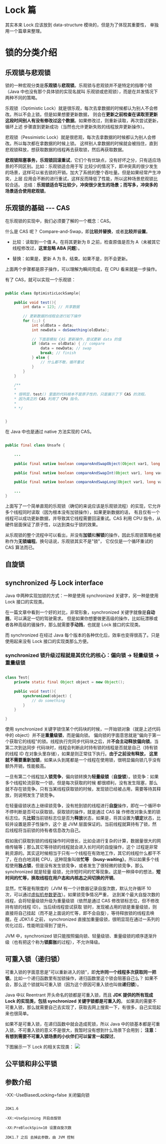 # Lock 篇
其实本来 Lock 应该放到 data-structure 模块的，但是为了体现其重要性，
单独用一个篇章来整理。

# 锁的分类介绍

## 乐观锁与悲观锁
锁的一种宏观分类是**乐观锁**与**悲观锁**。乐观锁与悲观锁并不是特定的指哪个锁（Java 中也没有那个具体锁的实现名就叫
乐观锁或悲观锁），而是在并发情况下两种不同的策略。

乐观锁（Optimistic Lock）就是很乐观，每次去拿数据的时候都认为别人不会修改。所以不会上锁。但是如果想要更新数据，
则会在**更新之前检查在读取至更新这段时间别人有没有修改过这个数据**。如果修改过，则重新读取，再次尝试更新，循环上述
步骤直到更新成功（当然也允许更新失败的线程放弃更新操作）。

悲观锁（Pessimistic Lock）就是很悲观，每次去拿数据的时候都认为别人会修改。所以每次都在拿数据的时候上锁。
这样别人拿数据的时候就会被挡住，直到悲观锁释放，想获取数据的线程再去获取锁，然后再获取数据。

**悲观锁阻塞事务，乐观锁回滚重试**，它们个有优缺点，没有好坏之分，只有适应场景的不同区别。比如：乐观锁适合用于写
比较少的情况下，即冲突真的很少发生的场景，这样可以省去锁的开销，加大了系统的整个吞吐量。但是如果经常产生冲突，上层
应用会不断的进行重试，这样反而降低了性能，所以这种场景悲观锁比较合适。
总结：**乐观锁适合写比较少，冲突很少发生的场景；而写多，冲突多的场景适合使用悲观锁**。

## 乐观锁的基础 --- CAS
在乐观锁的实现中，我们必须要了解的一个概念：CAS。

什么是 CAS 呢？ Compare-and-Swap，即**比较并替换**，或者**比较并设置**。

- 比较：读取到一个值 A，在将其更新为 B 之前，检查原值是否为 A（未被其它线程修改过，**这里忽略 ABA 问题**）。

- 替换：如果是，更新 A 为 B，结束。如果不是，则不会更新。

上面两个步骤都是原子操作，可以理解为瞬间完成，在 CPU 看来就是一步操作。

有了 CAS，就可以实现一个乐观锁：

```java

public class OptimisticLockSample{
    
    public void test(){
        int data = 123; // 共享数据
        
        // 更新数据的线程会进行如下操作
        for (;;) {
            int oldData = data;
            int newData = doSomething(oldData);
            
            // 下面是模拟 CAS 更新操作，尝试更新 data 的值
            if (data == oldData) { // compare
                data = newData; // swap
                break; // finish
            } else {
                // 什么都不敢，循环重试
            }
        }   
    }
    
    /**
    * 
    * 很明显，test() 里面的代码根本不是原子性的，只是展示了下 CAS 的流程。
    * 因为真正的 CAS 利用了 CPU 指令。
    *  
    * */ 
    

}

```

在 Java 中也是通过 native 方法实现的 CAS。

```java

public final class Unsafe {
    
    ...
    
    public final native boolean compareAndSwapObject(Object var1, long var2, Object var4, Object var5);
    
    public final native boolean compareAndSwapInt(Object var1, long var2, int var4, int var5);
    
    public final native boolean compareAndSwapLong(Object var1, long var2, long var4, long var6);  
    
    ...
} 


```

上面写了一个简单直观的乐观锁（确切的来说应该是乐观锁流程）的实现，它允许多个线程同时读取（因为根本没有加锁操作），如果更新数据的话，
有且仅有一个线程可以成功更新数据，并导致其它线程需要回滚重试。CAS 利用 CPU 指令，从硬件层面保证了原子性，以达到类似于锁的效果。

从乐观锁的整个流程中可以看出，并没有**加锁**和**解锁**的操作，因此乐观锁策略也被称作为**无锁编程**。换句话说，乐观锁其实不是"锁"，
它仅仅是一个循环重试的 CAS 算法而已。


## 自旋锁

## synchronized 与 Lock interface
Java 中两种实现加锁的方式：一种是使用 synchronized 关键字，另一种是使用 Lock 接口的实现类。

在一篇文章中看到一个好的对比，非常形象，synchronized 关键字就像是**自动挡**，可以满足一切的驾驶需求。
但是如果你想要做更高级的操作，比如玩漂移或者各种高级的骚操作，那么就需要**手动挡**，也就是 Lock 接口的实现类。

而 synchronized 在经过 Java 每个版本的各种优化后，效率也变得很高了。只是使用起来没有 Lock 接口的实现类那么方便。

### synchronized 锁升级过程就是其优化的核心：**偏向锁** -> **轻量级锁** -> **重量级锁**

```java

class Test{
    private static final Object object = new Object(); 
    
    public void test(){
        synchronized(object) {
            // do something        
        }   
    }
    
}

```

使用 synchronized 关键字锁住某个代码块的时候，一开始锁对象（就是上述代码中的 object）并不是**重量级锁**，而是偏向锁。
偏向锁的字面意思就是"偏向于第一个获取它的线程"的锁。线程执行完同步代码块之后，并**不会主动释放偏向锁**。当第二次到达同步
代码块时，线程会判断此时持有锁的线程是否就是自己（持有锁的线程 ID 在对象头里存储），如果是则正常往下执行。**由于之前没有释放，
这里就不需要重新加锁**，如果从头到尾都是一个线程在使用锁，很明显偏向锁几乎没有额外开销，性能极高。

一旦有第二个线程加入**锁竞争**，偏向锁转换为**轻量级锁**（**自旋锁**）。锁竞争：如果多个线程轮流获取一个锁，但是每次获取的时候
都很顺利，没有发生阻塞，那么就不存在锁竞争。只有当某线程获取锁的时候，发现锁已经被占用，需要等待其释放，则说明发生了锁竞争。

在轻量级锁状态上继续锁竞争，没有抢到锁的线程进行**自旋**操作，即在一个循环中不停判断是否可以获取锁。获取锁的操作，就是通过 CAS 操
作修改对象头里的锁标志位。先**比较**当前锁标志位是否为**释放**状态，如果是，将其设置为**锁定**状态，比较并设置是原子性操作，这个
是 JVM 层面保证的。当前线程就算持有了锁，然后线程将当前锁的持有者信息改为自己。

假如我们获取到锁的线程操作时间很长，比如会进行复杂的计算，数据量很大的网络传输等；那么其它等待锁的线程就会进入长时间的自旋操作，这个
过程是非常耗资源的。其实这时候相当于只有一个线程在有效地工作，其它的线程什么都干不了，在白白地消耗 CPU，这种现象叫做**忙等
（busy-waiting）**。所以如果多个线程使用**独占锁**，但是没有发生锁竞争，或者发生了很轻微的锁竞争，那么 synchronized 就是轻量
级锁，允许短时间的忙等现象。这是一种择中的想法，**短时间的忙等，换取线程在用户态和内核态之间切换的开销**。

显然，忙等是有限度的（JVM 有一个计数器记录自旋次数，默认允许循环 10 次，可以通过[虚拟机参数更改](#参数介绍)）。如果锁竞争情况严重，
达到某个最大自旋次数的线程，会将轻量级锁升级为重量级锁（依然是通过 CAS 修改锁标志位，但不修改持有锁的线程 ID）。当后续线程尝试获取
锁时，发现被占用的锁是重量级锁，则直接将自己挂起（而不是上面说的忙等，即不会自旋），等待释放锁的线程去唤醒。在 JDK1.6 之前， synchronized
直接加重量级锁，很明显现在通过一系列的优化过后，性能明显得到了提升。

JVM 中，synchronized 锁只能按照偏向锁、轻量级锁、重量级锁的顺序逐渐升级（也有把这个称为**锁膨胀**的过程），不允许降级。

## 可重入锁（递归锁）
可重入锁的字面意思是"可以重新进入的锁"，即**允许同一个线程多次获取同一把锁**。比如一个递归函数里有加锁操作，递归函数里这个锁会阻塞自己么？
如果不会，那么这个锁就叫可重入锁（因为这个原因可重入锁也叫做**递归锁**）。

Java 中以 Reentrant 开头命名的锁都是可重入锁，而且 **JDK 提供的所有现成 Lock 的实现类，包括 synchronized 关键字锁都是可重入的**。
如果真的需要不可重入锁，那么就需要自己去实现了，获取去网上搜索一下，有很多，自己实现起来也很简单。

如果不是可重入锁，在递归函数中就会造成死锁，所以 Java 中的锁基本都是可重入锁，不可重入锁的意义不是很大，我暂时没有想到什么场景下会用到；
**注意：有想到需要不可重入锁场景的小伙伴们可以留言一起探讨**。

下图展示一下 Lock 的相关实现类：
<img src="https://blog.tommyyang.cn/img/java/lock/ilock.png">


## 公平锁和非公平锁

## 参数介绍

-XX:-UseBiasedLocking=false 关闭偏向锁

```

JDK1.6 

-XX:+UseSpinning 开启自旋锁

-XX:PreBlockSpin=10 设置自旋次数 

JDK1.7 之后 去掉此参数，由 JVM 控制


```





 